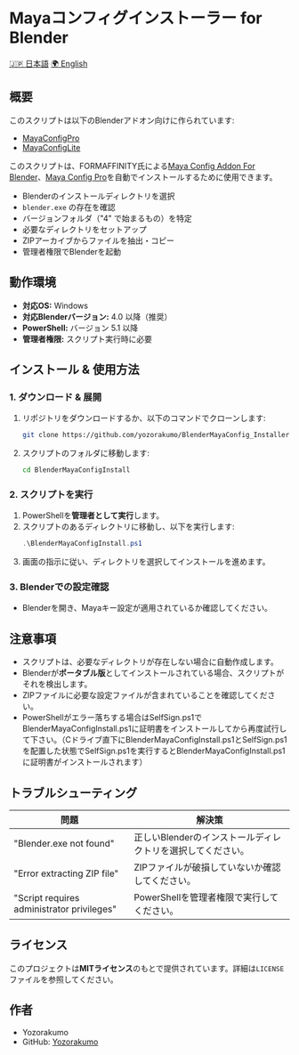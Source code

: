# Mayaコンフィグインストーラー for Blender

[🇯🇵 日本語](https://yozorakumo.github.io/BlenderMayaConfig_Installer/)
[🌍 English](https://yozorakumo.github.io/BlenderMayaConfig_Installer/)

## 概要

このスクリプトは以下のBlenderアドオン向けに作られています:
- [MayaConfigPro](https://formaffinity.gumroad.com/l/wDpgH?layout=profile&recommended_by=library)
- [MayaConfigLite](https://formaffinity.gumroad.com/l/FKhQL?layout=profile&recommended_by=library)


このスクリプトは、FORMAFFINITY氏による[Maya Config Addon For Blender](https://formaffinity.gumroad.com/l/FKhQL?layout=profile&recommended_by=library)、[Maya Config Pro](https://formaffinity.gumroad.com/l/wDpgH?layout=profile&recommended_by=library)を自動でインストールするために使用できます。

- Blenderのインストールディレクトリを選択
- `blender.exe` の存在を確認
- バージョンフォルダ（"4" で始まるもの）を特定
- 必要なディレクトリをセットアップ
- ZIPアーカイブからファイルを抽出・コピー
- 管理者権限でBlenderを起動

## 動作環境

- **対応OS:** Windows
- **対応Blenderバージョン:** 4.0 以降（推奨）
- **PowerShell:** バージョン 5.1 以降
- **管理者権限:** スクリプト実行時に必要

## インストール & 使用方法

### 1. ダウンロード & 展開

1. リポジトリをダウンロードするか、以下のコマンドでクローンします:
   ```sh
   git clone https://github.com/yozorakumo/BlenderMayaConfig_Installer.git
   ```
2. スクリプトのフォルダに移動します:
   ```sh
   cd BlenderMayaConfigInstall
   ```

### 2. スクリプトを実行

1. PowerShellを**管理者として実行**します。
2. スクリプトのあるディレクトリに移動し、以下を実行します:
   ```powershell
   .\BlenderMayaConfigInstall.ps1
   ```
3. 画面の指示に従い、ディレクトリを選択してインストールを進めます。

### 3. Blenderでの設定確認

- Blenderを開き、Mayaキー設定が適用されているか確認してください。

## 注意事項

- スクリプトは、必要なディレクトリが存在しない場合に自動作成します。
- Blenderが**ポータブル版**としてインストールされている場合、スクリプトがそれを検出します。
- ZIPファイルに必要な設定ファイルが含まれていることを確認してください。
- PowerShellがエラー落ちする場合はSelfSign.ps1でBlenderMayaConfigInstall.ps1に証明書をインストールしてから再度試行して下さい。（Cドライブ直下にBlenderMayaConfigInstall.ps1とSelfSign.ps1を配置した状態でSelfSign.ps1を実行するとBlenderMayaConfigInstall.ps1に証明書がインストールされます）

## トラブルシューティング

| 問題 | 解決策 |
|--------|----------|
| "Blender.exe not found" | 正しいBlenderのインストールディレクトリを選択してください。 |
| "Error extracting ZIP file" | ZIPファイルが破損していないか確認してください。 |
| "Script requires administrator privileges" | PowerShellを管理者権限で実行してください。 |

## ライセンス

このプロジェクトは**MITライセンス**のもとで提供されています。詳細は`LICENSE`ファイルを参照してください。

## 作者

- Yozorakumo
- GitHub: [Yozorakumo](https://github.com/yozorakumo)

